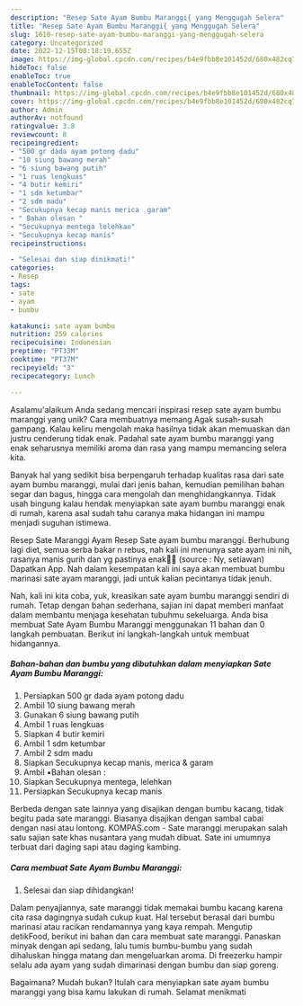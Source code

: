 ```yaml
---
description: "Resep Sate Ayam Bumbu Maranggi{ yang Menggugah Selera"
title: "Resep Sate Ayam Bumbu Maranggi{ yang Menggugah Selera"
slug: 1610-resep-sate-ayam-bumbu-maranggi-yang-menggugah-selera
category: Uncategorized
date: 2022-12-15T08:18:19.655Z
image: https://img-global.cpcdn.com/recipes/b4e9fbb8e101452d/680x482cq70/sate-ayam-bumbu-maranggi-foto-resep-utama.jpg
hideToc: false
enableToc: true
enableTocContent: false
thumbnail: https://img-global.cpcdn.com/recipes/b4e9fbb8e101452d/680x482cq70/sate-ayam-bumbu-maranggi-foto-resep-utama.jpg
cover: https://img-global.cpcdn.com/recipes/b4e9fbb8e101452d/680x482cq70/sate-ayam-bumbu-maranggi-foto-resep-utama.jpg
author: Admin
authorAv: notfound
ratingvalue: 3.8
reviewcount: 8
recipeingredient:
- "500 gr dada ayam potong dadu"
- "10 siung bawang merah"
- "6 siung bawang putih"
- "1 ruas lengkuas"
- "4 butir kemiri"
- "1 sdm ketumbar"
- "2 sdm madu"
- "Secukupnya kecap manis merica  garam"
- " Bahan olesan "
- "Secukupnya mentega lelehkan"
- "Secukupnya kecap manis"
recipeinstructions:

- "Selesai dan siap dinikmati!"
categories:
- Resep
tags:
- sate
- ayam
- bumbu

katakunci: sate ayam bumbu 
nutrition: 259 calories
recipecuisine: Indonesian
preptime: "PT33M"
cooktime: "PT37M"
recipeyield: "3"
recipecategory: Lunch

---
```



Asalamu'alaikum Anda sedang mencari inspirasi resep sate ayam bumbu maranggi yang unik? Cara membuatnya memang Agak susah-susah gampang. Kalau keliru mengolah maka hasilnya tidak akan memuaskan dan justru cenderung tidak enak. Padahal sate ayam bumbu maranggi yang enak seharusnya memiliki aroma dan rasa yang mampu memancing selera kita.


Banyak hal yang sedikit bisa berpengaruh terhadap kualitas rasa dari sate ayam bumbu maranggi, mulai dari jenis bahan, kemudian pemilihan bahan segar dan bagus, hingga cara mengolah dan menghidangkannya. Tidak usah bingung kalau hendak menyiapkan sate ayam bumbu maranggi enak di rumah, karena asal sudah tahu caranya maka hidangan ini mampu menjadi suguhan istimewa.

Resep Sate Maranggi Ayam Resep Sate ayam bumbu maranggi. Berhubung lagi diet, semua serba bakar n rebus, nah kali ini menunya sate ayam ini nih, rasanya manis gurih dan yg pastinya enak🤭🤭 (source : Ny, setiawan) Dapatkan App. Nah dalam kesempatan kali ini saya akan membuat bumbu marinasi sate ayam maranggi, jadi untuk kalian pecintanya tidak jenuh.


Nah, kali ini kita coba, yuk, kreasikan sate ayam bumbu maranggi sendiri di rumah. Tetap dengan bahan sederhana, sajian ini dapat memberi manfaat dalam membantu menjaga kesehatan tubuhmu sekeluarga. Anda bisa membuat Sate Ayam Bumbu Maranggi menggunakan 11 bahan dan 0 langkah pembuatan. Berikut ini langkah-langkah untuk membuat hidangannya.

<!--inarticleads1-->

##### Bahan-bahan dan bumbu yang dibutuhkan dalam menyiapkan Sate Ayam Bumbu Maranggi:

1. Persiapkan 500 gr dada ayam potong dadu
1. Ambil 10 siung bawang merah
1. Gunakan 6 siung bawang putih
1. Ambil 1 ruas lengkuas
1. Siapkan 4 butir kemiri
1. Ambil 1 sdm ketumbar
1. Ambil 2 sdm madu
1. Siapkan Secukupnya kecap manis, merica &amp; garam
1. Ambil  ▪️Bahan olesan :
1. Siapkan Secukupnya mentega, lelehkan
1. Persiapkan Secukupnya kecap manis


Berbeda dengan sate lainnya yang disajikan dengan bumbu kacang, tidak begitu pada sate maranggi. Biasanya disajikan dengan sambal cabai dengan nasi atau lontong. KOMPAS.com - Sate maranggi merupakan salah satu sajian sate khas nusantara yang mudah dibuat. Sate ini umumnya terbuat dari daging sapi atau daging kambing. 

<!--inarticleads2-->

##### Cara membuat Sate Ayam Bumbu Maranggi:


1. Selesai dan siap dihidangkan!

Dalam penyajiannya, sate maranggi tidak memakai bumbu kacang karena cita rasa dagingnya sudah cukup kuat. Hal tersebut berasal dari bumbu marinasi atau racikan rendamannya yang kaya rempah. Mengutip detikFood, berikut ini bahan dan cara membuat sate maranggi. Panaskan minyak dengan api sedang, lalu tumis bumbu-bumbu yang sudah dihaluskan hingga matang dan mengeluarkan aroma. Di freezerku hampir selalu ada ayam yang sudah dimarinasi dengan bumbu dan siap goreng. 

Bagaimana? Mudah bukan? Itulah cara menyiapkan sate ayam bumbu maranggi yang bisa kamu lakukan di rumah. Selamat menikmati
